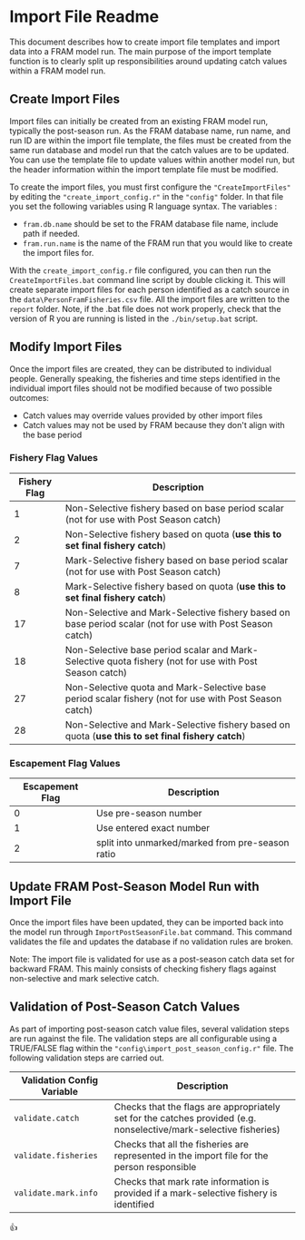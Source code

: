 # Import File Readme

This document describes how to create import file templates and import data into a FRAM model run.  The main purpose of the import template function is to clearly split up responsibilities around updating catch values within a FRAM model run.

## Create Import Files

Import files can initially be created from an existing FRAM model run, typically the post-season run.  As the FRAM database name, run name, and run ID are within the import file template, the files must be created from the same run database and model run that the catch values are to be updated.  You can use the template file to update values within another model run, but the header information within the import template file must be modified.

To create the import files, you must first configure the `"CreateImportFiles"` by editing the `"create_import_config.r"` in the `"config"` folder.  In that file you set the following variables using R language syntax.  The variables :

* `fram.db.name` should be set to the FRAM database file name, include path if needed.
* `fram.run.name` is the name of the FRAM run that you would like to create the import files for.

With the `create_import_config.r` file configured, you can then run the `CreateImportFiles.bat` command line script by double clicking it.  This will create separate import files for each person identified as a catch source in the `data\PersonFramFisheries.csv` file.  All the import files are written to the `report` folder. Note, if the .bat file does not work properly, check that the version of R you are running is listed in the `./bin/setup.bat` script.

## Modify Import Files

Once the import files are created, they can be distributed to individual people.  Generally speaking, the fisheries and time steps identified in the individual import files should not be modified because of two possible outcomes:

* Catch values may override values provided by other import files
* Catch values may not be used by FRAM because they don't align with the base period


### Fishery Flag Values

Fishery Flag | Description 
------------ | -------------
 1 | Non-Selective fishery based on base period scalar (not for use with Post Season catch) 
 2 | Non-Selective fishery based on quota (**use this to set final fishery catch**) 
 7 | Mark-Selective fishery based on base period scalar (not for use with Post Season catch) 
 8 | Mark-Selective fishery based on quota (**use this to set final fishery catch**) 
 17 | Non-Selective and Mark-Selective fishery based on base period scalar (not for use with Post Season catch) 
 18 | Non-Selective base period scalar and Mark-Selective quota fishery (not for use with Post Season catch) 
 27 | Non-Selective quota and Mark-Selective base period scalar fishery (not for use with Post Season catch) 
 28 | Non-Selective and Mark-Selective fishery based on quota (**use this to set final fishery catch**) 

### Escapement Flag Values
Escapement Flag | Description
--------------- | -------------
0 | Use pre-season number
1 | Use entered exact number
2 | split into unmarked/marked from pre-season ratio

## Update FRAM Post-Season Model Run with Import File

Once the import files have been updated, they can be imported back into the model run through `ImportPostSeasonFile.bat` command.  This command validates the file and updates the database if no validation rules are broken.

Note: The import file is validated for use as a post-season catch data set for backward FRAM.  This mainly consists of checking fishery flags against non-selective and mark selective catch.

## Validation of Post-Season Catch Values

As part of importing post-season catch value files, several validation steps are run against the file.  The validation steps are all configurable using a TRUE/FALSE flag within the `"config\import_post_season_config.r"` file.  The following validation steps are carried out.

Validation Config Variable | Description 
------------ | -------------
 `validate.catch` | Checks that the flags are appropriately set for the catches provided (e.g. nonselective/mark-selective fisheries)
 `validate.fisheries` | Checks that all the fisheries are represented in the import file for the person responsible
 `validate.mark.info` |  Checks that mark rate information is provided if a mark-selective fishery is identified

:+1:
